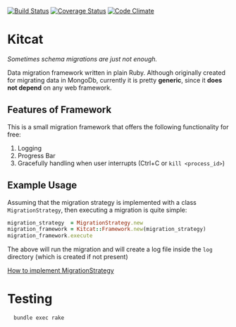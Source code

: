 [![Build Status](https://travis-ci.org/simplybusiness/kitcat.svg?branch=master)](https://travis-ci.org/simplybusiness/kitcat)
[![Coverage Status](https://coveralls.io/repos/github/simplybusiness/kitcat/badge.svg?branch=develop)](https://coveralls.io/github/simplybusiness/kitcat?branch=develop)
[![Code Climate](https://codeclimate.com/github/simplybusiness/kitcat/badges/gpa.svg)](https://codeclimate.com/github/simplybusiness/kitcat)

# Kitcat

*Sometimes schema migrations are just not enough.*

Data migration framework written in plain Ruby. Although originally created for migrating data in MongoDb, currently it is pretty **generic**, since it **does not depend** on any web framework.

## Features of Framework

This is a small migration framework that offers the following functionality for free:

1. Logging
2. Progress Bar
3. Gracefully handling when user interrupts (Ctrl+C or `kill <process_id>`)

## Example Usage

Assuming that the migration strategy is implemented with a class `MigrationStrategy`, then executing a migration is quite simple:

``` ruby
migration_strategy  = MigrationStrategy.new
migration_framework = Kitcat::Framework.new(migration_strategy)
migration_framework.execute
```

The above will run the migration and will create a log file inside the `log` directory (which is created if not present)

[How to implement MigrationStrategy](./docs/STRATEGY.md)

# Testing

```bash
  bundle exec rake
```
